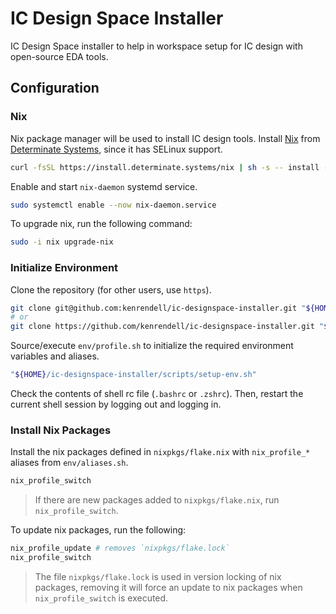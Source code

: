 # IC Design Space Installer

IC Design Space installer to help in workspace setup for IC design with open-source EDA tools.

## Configuration

### Nix

Nix package manager will be used to install IC design tools. Install [Nix](https://docs.determinate.systems/getting-started/individuals#install) from [Determinate Systems](https://determinate.systems/nix/), since it has SELinux support.

``` sh
curl -fsSL https://install.determinate.systems/nix | sh -s -- install --determinate
```

Enable and start `nix-daemon` systemd service.

``` sh
sudo systemctl enable --now nix-daemon.service
```

To upgrade nix, run the following command:

``` sh
sudo -i nix upgrade-nix
```

### Initialize Environment

Clone the repository (for other users, use `https`).

``` sh
git clone git@github.com:kenrendell/ic-designspace-installer.git "${HOME}/ic-designspace-installer"
# or
git clone https://github.com/kenrendell/ic-designspace-installer.git "${HOME}/ic-designspace-installer"
```

Source/execute `env/profile.sh` to initialize the required environment variables and aliases.

``` sh
"${HOME}/ic-designspace-installer/scripts/setup-env.sh"
```

Check the contents of shell rc file (`.bashrc` or `.zshrc`). Then, restart the current shell session by logging out and logging in.

### Install Nix Packages

Install the nix packages defined in `nixpkgs/flake.nix` with `nix_profile_*` aliases from `env/aliases.sh`.

``` sh
nix_profile_switch
```

> If there are new packages added to `nixpkgs/flake.nix`, run `nix_profile_switch`.

To update nix packages, run the following:

``` sh
nix_profile_update # removes `nixpkgs/flake.lock`
nix_profile_switch
```

> The file `nixpkgs/flake.lock` is used in version locking of nix packages, removing it will force an update to nix packages when `nix_profile_switch` is executed.
